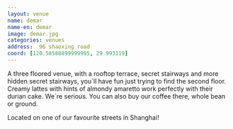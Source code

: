 ```yaml
---
layout: venue
name: demar
name-en: demar
image: demar.jpg
categories: venues
address:  96 shaoxing road
coord: [120.58588899999995, 29.993119]
---
```


A three floored venue, with a rooftop terrace, secret stairways and more hidden secret stairways, you´ll have fun just trying to find the second floor. Creamy lattes with hints of almondy amaretto work perfectly with their durian cake. We´re serious. You can also buy our coffee there, whole bean or ground. 

Located on one of our favourite streets in Shanghai!
